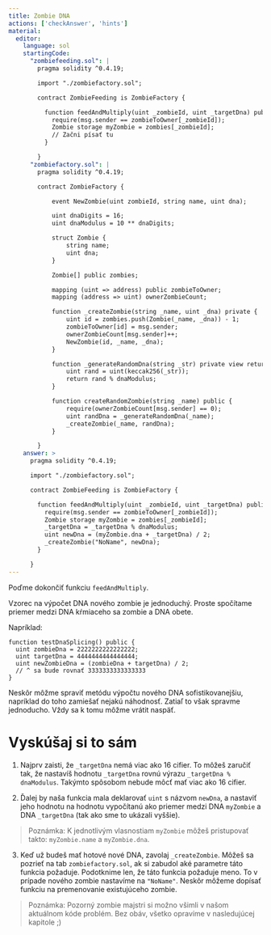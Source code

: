```yaml
---
title: Zombie DNA
actions: ['checkAnswer', 'hints']
material:
  editor:
    language: sol
    startingCode:
      "zombiefeeding.sol": |
        pragma solidity ^0.4.19;

        import "./zombiefactory.sol";

        contract ZombieFeeding is ZombieFactory {

          function feedAndMultiply(uint _zombieId, uint _targetDna) public {
            require(msg.sender == zombieToOwner[_zombieId]);
            Zombie storage myZombie = zombies[_zombieId];
            // Začni písať tu
          }

        }
      "zombiefactory.sol": |
        pragma solidity ^0.4.19;

        contract ZombieFactory {

            event NewZombie(uint zombieId, string name, uint dna);

            uint dnaDigits = 16;
            uint dnaModulus = 10 ** dnaDigits;

            struct Zombie {
                string name;
                uint dna;
            }

            Zombie[] public zombies;

            mapping (uint => address) public zombieToOwner;
            mapping (address => uint) ownerZombieCount;

            function _createZombie(string _name, uint _dna) private {
                uint id = zombies.push(Zombie(_name, _dna)) - 1;
                zombieToOwner[id] = msg.sender;
                ownerZombieCount[msg.sender]++;
                NewZombie(id, _name, _dna);
            }

            function _generateRandomDna(string _str) private view returns (uint) {
                uint rand = uint(keccak256(_str));
                return rand % dnaModulus;
            }

            function createRandomZombie(string _name) public {
                require(ownerZombieCount[msg.sender] == 0);
                uint randDna = _generateRandomDna(_name);
                _createZombie(_name, randDna);
            }

        }
    answer: >
      pragma solidity ^0.4.19;

      import "./zombiefactory.sol";

      contract ZombieFeeding is ZombieFactory {

        function feedAndMultiply(uint _zombieId, uint _targetDna) public {
          require(msg.sender == zombieToOwner[_zombieId]);
          Zombie storage myZombie = zombies[_zombieId];
          _targetDna = _targetDna % dnaModulus;
          uint newDna = (myZombie.dna + _targetDna) / 2;
          _createZombie("NoName", newDna);
        }

      }
---
```


Poďme dokončiť funkciu `feedAndMultiply`.

Vzorec na výpočet DNA nového zombie je jednoduchý. Proste spočítame priemer medzi DNA kŕmiaceho sa zombie a DNA obete.

Napríklad:

```
function testDnaSplicing() public {
  uint zombieDna = 2222222222222222;
  uint targetDna = 4444444444444444;
  uint newZombieDna = (zombieDna + targetDna) / 2;
  // ^ sa bude rovnať 3333333333333333
}
```

Neskôr môžme spraviť metódu výpočtu nového DNA sofistikovanejšiu, napríklad do toho zamiešať nejakú náhodnosť. Zatiaľ to však spravme jednoducho. Vždy sa k tomu môžme vrátit naspäť.

# Vyskúšaj si to sám

1. Najprv zaisti, že `_targetDna` nemá viac ako 16 cifier. To môžeš zaručiť tak, že nastavíš hodnotu `_targetDna` rovnú výrazu `_targetDna % dnaModulus`. Takýmto spôsobom nebude môcť mať viac ako 16 cifier.

2. Ďalej by naša funkcia mala deklarovať `uint` s názvom `newDna`, a nastaviť jeho hodnotu na hodnotu vypočítanú ako priemer medzi DNA `myZombie` a DNA `_targetDna` (tak ako sme to ukázali vyššie).

  > Poznámka: K jednotlivým vlasnostiam `myZombie` môžeš pristupovať takto: `myZombie.name` a `myZombie.dna`.

3. Keď už budeš mať hotové nové DNA, zavolaj `_createZombie`. Môžeš sa pozrieť na tab `zombiefactory.sol`, ak si zabudol aké parametre táto funkcia požaduje. Podotknime len, že táto funkcia požaduje meno. To v prípade nového zombie nastavíme na `"NoName"`. Neskôr môžeme dopísať funkciu na premenovanie existujúceho zombie.

> Poznámka: Pozorný zombie majstri si možno všimli v našom aktuálnom kóde problém. Bez obáv, všetko opravíme v nasledujúcej kapitole ;)
